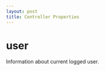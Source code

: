 ```yaml
---
layout: post
title: Controller Properties
---
```


user
====

Information about current logged user.